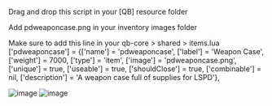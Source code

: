 Drag and drop this script in your [QB] resource folder

Add pdweaponcase.png in your inventory images folder

Make sure to add this line in your qb-core > shared > items.lua
['pdweaponcase'] 			 	 = {['name'] = 'pdweaponcase', 					['label'] = 'Weapon Case', 				['weight'] = 7000, 		['type'] = 'item', 		['image'] = 'pdweaponcase.png', 		['unique'] = true, 		['useable'] = true, 	['shouldClose'] = true,	   ['combinable'] = nil,   ['description'] = 'A weapon case full of supplies for LSPD'},

![image](https://user-images.githubusercontent.com/120094999/214562600-03c01e7e-a87d-4ed1-aa7d-f0bfc98b106e.png)
![image](https://user-images.githubusercontent.com/120094999/214562641-e3732fde-d039-4544-817f-d339ceb42f7f.png)

